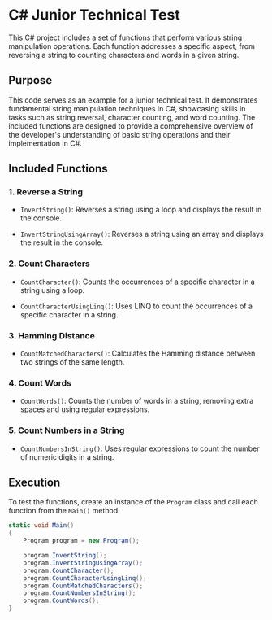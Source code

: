 # C# Junior Technical Test

This C# project includes a set of functions that perform various string manipulation operations. Each function addresses a specific aspect, from reversing a string to counting characters and words in a given string.

## Purpose
This code serves as an example for a junior technical test. It demonstrates fundamental string manipulation techniques in C#, showcasing skills in tasks such as string reversal, character counting, and word counting. The included functions are designed to provide a comprehensive overview of the developer's understanding of basic string operations and their implementation in C#.


## Included Functions

### 1. Reverse a String

- `InvertString()`: Reverses a string using a loop and displays the result in the console.

- `InvertStringUsingArray()`: Reverses a string using an array and displays the result in the console.

### 2. Count Characters

- `CountCharacter()`: Counts the occurrences of a specific character in a string using a loop.

- `CountCharacterUsingLinq()`: Uses LINQ to count the occurrences of a specific character in a string.

### 3. Hamming Distance

- `CountMatchedCharacters()`: Calculates the Hamming distance between two strings of the same length.

### 4. Count Words

- `CountWords()`: Counts the number of words in a string, removing extra spaces and using regular expressions.

### 5. Count Numbers in a String

- `CountNumbersInString()`: Uses regular expressions to count the number of numeric digits in a string.

## Execution

To test the functions, create an instance of the `Program` class and call each function from the `Main()` method.

```csharp
static void Main()
{
    Program program = new Program();

    program.InvertString();
    program.InvertStringUsingArray();
    program.CountCharacter();
    program.CountCharacterUsingLinq();
    program.CountMatchedCharacters();
    program.CountNumbersInString();
    program.CountWords();
}
